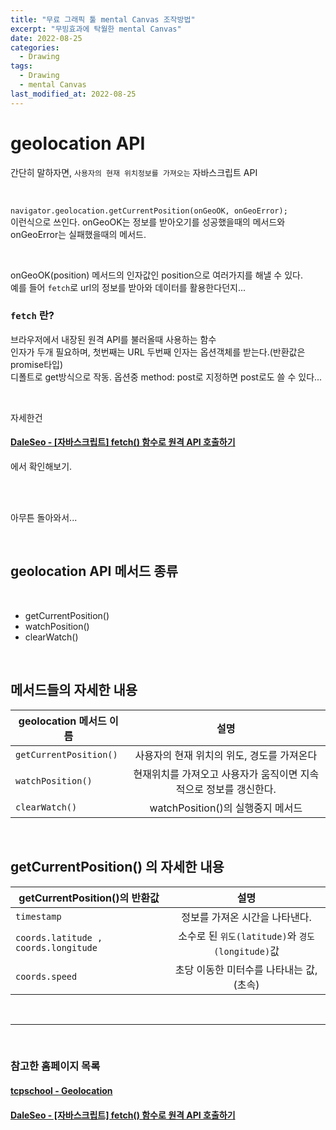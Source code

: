 ```yaml
---
title: "무료 그래픽 툴 mental Canvas 조작방법"
excerpt: "무빙효과에 탁월한 mental Canvas"
date: 2022-08-25
categories:
  - Drawing
tags:
  - Drawing
  - mental Canvas
last_modified_at: 2022-08-25
---
```


# geolocation API

간단히 말하자면, `사용자의 현재 위치정보를 가져오는` 자바스크립트 API

<br>

`navigator.geolocation.getCurrentPosition(onGeoOK, onGeoError);`  
이런식으로 쓰인다. onGeoOK는 정보를 받아오기를 성공했을때의 메서드와 onGeoError는 실패했을때의 메서드.

<br>

onGeoOK(position) 메서드의 인자값인 position으로 여러가지를 해낼 수 있다.  
예를 들어 `fetch`로 url의 정보를 받아와 데이터를 활용한다던지...

### `fetch` 란?

브라우저에서 내장된 원격 API를 불러올때 사용하는 함수  
인자가 두개 필요하며, 첫번째는 URL 두번째 인자는 옵션객체를 받는다.(반환값은 promise타입)  
디폴트로 get방식으로 작동. 옵션중 method: post로 지정하면 post로도 쓸 수 있다...

<br>

자세한건

#### [DaleSeo - [자바스크립트] fetch() 함수로 원격 API 호출하기](https://www.daleseo.com/js-window-fetch/)

에서 확인해보기.

<br>

<br>

아무튼 돌아와서...

<br>

## geolocation API 메서드 종류

<br>

- getCurrentPosition()
- watchPosition()
- clearWatch()

<br>

## 메서드들의 자세한 내용

| geolocation 메서드 이름 |                               설명                                |
| ----------------------- | :---------------------------------------------------------------: |
| `getCurrentPosition()`  |            사용자의 현재 위치의 위도, 경도를 가져온다             |
| `watchPosition()`       | 현재위치를 가져오고 사용자가 움직이면 지속적으로 정보를 갱신한다. |
| `clearWatch()`          |                 watchPosition()의 실행중지 메서드                 |

<br>

## getCurrentPosition() 의 자세한 내용

| getCurrentPosition()의 반환값        |                       설명                       |
| ------------------------------------ | :----------------------------------------------: |
| `timestamp`                          |          정보를 가져온 시간을 나타낸다.          |
| `coords.latitude , coords.longitude` | 소수로 된 `위도(latitude)`와 `경도(longitude)`값 |
| `coords.speed`                       |     초당 이동한 미터수를 나타내는 값, (초속)     |

<br>

---

<br>

### 참고한 홈페이지 목록

#### [tcpschool - Geolocation](http://tcpschool.com/html/html5_api_geolocation)

#### [DaleSeo - [자바스크립트] fetch() 함수로 원격 API 호출하기](https://www.daleseo.com/js-window-fetch/)
